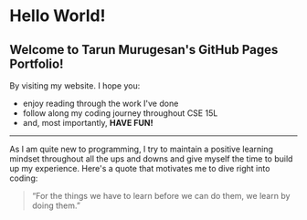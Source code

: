 # Hello World! 

## Welcome to **Tarun Murugesan's** GitHub Pages Portfolio!

By visiting my website. I hope you:
- enjoy reading through the work I've done
- follow along my coding journey throughout CSE 15L
- and, most importantly, **HAVE FUN!**

--- 

As I am quite new to programming, I try to maintain a positive learning mindset
throughout all the ups and downs and give myself the time to build up my experience.
Here's a quote that motivates me to dive right into coding:
> “For the things we have to learn before we can do them, 
> we learn by doing them.”

  
